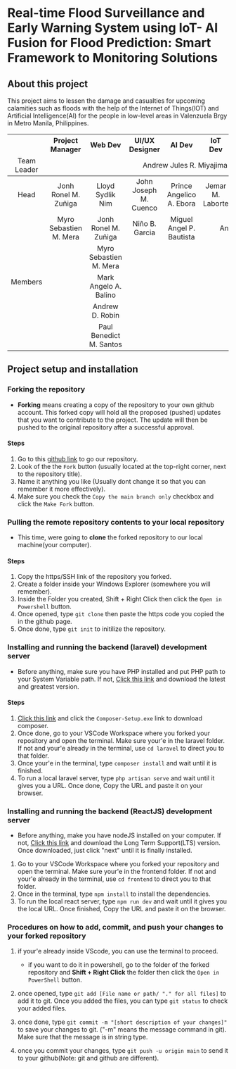 # Real-time Flood Surveillance and Early Warning System using IoT- AI Fusion for Flood Prediction: Smart Framework to Monitoring Solutions

## About this project

This project aims to lessen the damage and casualties for upcoming calamities such as floods with the help of the Internet of Things(IOT) and Artificial Intelligence(AI) for the people in low-level areas in Valenzuela Brgy in Metro Manila, Philippines.

<table style="text-align: center;">
 <thead>
   <tr>
     <th></th>
     <th>Project Manager</th>
     <th>Web Dev</th>
     <th>UI/UX Designer</th>
     <th>AI Dev</th>
     <th>IoT Dev</th>
     <th>QA</th>
     <th>Documentation</th>
   </tr>
   <tr>
      <td>Team Leader</td>
      <td colspan="7">Andrew Jules R. Miyajima</td>
    </tr>
 </thead>
  <tbody>
    <tr>
      <td>Head</td>
      <td>Jonh Ronel M. Zuñiga</td>
      <td>Lloyd Sydlik Nim</td>
      <td>John Joseph M. Cuenco</td>
      <td>Prince Angelico A. Ebora</td>
      <td>Jemar M. Laborte</td>
      <td>John A. Garcia</td>
      <td>Miguel Angel P. Bautista</td>
    </tr>
    <tr>
      <td rowspan="5">Members</td>
      <td>Myro Sebastien M. Mera</td>
      <td>Jonh Ronel M. Zuñiga</td>
      <td>Niño B. Garcia</td>
      <td>Miguel Angel P. Bautista</td>
      <td colspan="3">Andrew Jules R. Miyajima</td>
    </tr>
    <tr>
      <td></td>
      <td>Myro Sebastien M. Mera</td>
      <td></td>
      <td></td>
      <td></td>
      <td>Jemar M. Laborte</td>
      <td>John A. Garcia</td>
    </tr>
    <tr>
      <td></td>
      <td>Mark Angelo A. Balino</td>
      <td></td>
      <td></td>
      <td></td>
      <td></td>
      <td></td>
    </tr>
    <tr>
      <td></td>
      <td>Andrew D. Robin </td>
      <td></td>
      <td></td>
      <td></td>
      <td></td>
      <td></td>
    </tr>
    <tr>
      <td></td>
      <td>Paul Benedict M. Santos</td>
      <td></td>
      <td></td>
      <td></td>
      <td></td>
      <td></td>
    </tr>
    
  </tbody>
</table>

## Project setup and installation

### Forking the repository

- **Forking** means creating a copy of the repository to your own github account. This forked copy will hold all the proposed (pushed) updates that you want to contribute to the project. The update will then be pushed to the original repository after a successful approval.

#### Steps

1. Go to this [github link](https://github.com/RikuRedfox/IOT_AI_MONITOR) to go our repository.
2. Look of the the `Fork` button (usually located at the top-right corner, next to the repository title).
3. Name it anything you like (Usually dont change it so that you can remember it more effectively).
4. Make sure you check the `Copy the main branch only` checkbox and click the `Make Fork` button.

### Pulling the remote repository contents to your local repository

- This time, were going to **clone** the forked repository to our local machine(your computer).

#### Steps

1. Copy the https/SSH link of the repository you forked.
2. Create a folder inside your Windows Explorer (somewhere you will remember).
3. Inside the Folder you created, Shift + Right Click then click the `Open in Powershell` button.
4. Once opened, type `git clone` then paste the https code you copied the in the github page.
5. Once done, type `git init` to initilize the repository.

### Installing and running the backend (laravel) development server

- Before anything, make sure you have PHP installed and put PHP path to your System Variable path. If not, [Click this link](https://www.apachefriends.org/download.html) and download the latest and greatest version.

#### Steps

1. [Click this link](https://getcomposer.org/download/) and click the `Composer-Setup.exe` link to download composer.
2. Once done, go to your VSCode Workspace where you forked your repository and open the terminal. Make sure your'e in the laravel folder. If not and your'e already in the terminal, use `cd laravel` to direct you to that folder.
3. Once your'e in the terminal, type `composer install` and wait until it is finished.
4. To run a local laravel server, type `php artisan serve` and wait until it gives you a URL. Once done, Copy the URL and paste it on your browser.

### Installing and running the backend (ReactJS) development server

- Before anything, make you have nodeJS installed on your computer. If not, [Click this link](https://nodejs.org/en) and download the Long Term Support(LTS) version. Once downloaded, just click "next" until it is finally installed.

1. Go to your VSCode Workspace where you forked your repository and open the terminal. Make sure your'e in the frontend folder. If not and your'e already in the terminal, use `cd frontend` to direct you to that folder.
2. Once in the terminal, type `npm install` to install the dependencies.
3. To run the local react server, type `npm run dev` and wait until it gives you the local URL. Once finished, Copy the URL and paste it on the browser.

### Procedures on how to add, commit, and push your changes to your forked repository

1. if your'e already inside VScode, you can use the terminal to proceed.

   - if you want to do it in powershell, go to the folder of the forked repository and **Shift + Right Click** the folder then click the `Open in PowerShell` button.

2. once opened, type `git add [File name or path/ "." for all files]` to add it to git. Once you added the files, you can type `git status` to check your added files.
3. once done, type `git commit -m "[short description of your changes]"` to save your changes to git. ("-m" means the message command in git). Make sure that the message is in string type.
4. once you commit your changes, type `git push -u origin main` to send it to your github(Note: git and github are different).
